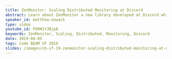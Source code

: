 ```yaml
---
title: ZenMonitor: Scaling Distributed Monitoring at Discord
abstract: Learn about ZenMonitor a new library developed at Discord which acts as a highly scalable drop-in replacement for process monitoring that reduces network traffic, improves reliability, and retains the core guarantees of BEAM.
speaker_id: matthew-nowack
type: video
youtube_id: P89N1YJBjpA
keywords: ZenMonitor, Scaling, Distributed, Monitoring, Discord
date: 2019-04-05
tags: Code BEAM SF 2019
slides: /images/cb-sf-19-zenmonitor-scaling-distributed-monitoring-at-discord-matt-nowak-compressed.pdf
---
```


